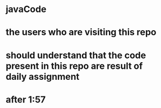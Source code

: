 # javaCode
# the users who are visiting this repo 
# should understand that the code present in this repo are result of daily assignment
# after 1:57
